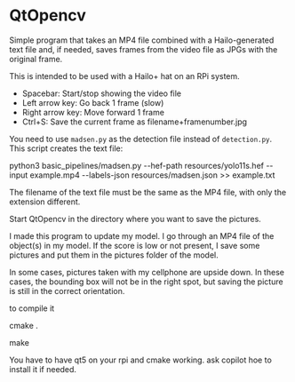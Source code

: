 # QtOpencv

Simple program that takes an MP4 file combined with a Hailo-generated text file and, if needed, saves frames from the video file as JPGs with the original frame.

This is intended to be used with a Hailo+ hat on an RPi system.

- Spacebar: Start/stop showing the video file
- Left arrow key: Go back 1 frame (slow)
- Right arrow key: Move forward 1 frame
- Ctrl+S: Save the current frame as filename+framenumber.jpg

You need to use `madsen.py` as the detection file instead of `detection.py`.  
This script creates the text file:

python3 basic_pipelines/madsen.py --hef-path resources/yolo11s.hef --input example.mp4 --labels-json resources/madsen.json >> example.txt

The filename of the text file must be the same as the MP4 file, with only the extension different.

Start QtOpencv in the directory where you want to save the pictures.

I made this program to update my model.
I go through an MP4 file of the object(s) in my model. If the score is low or not present, I save some pictures and put them in the pictures folder of the model.

In some cases, pictures taken with my cellphone are upside down.
In these cases, the bounding box will not be in the right spot, but saving the picture is still in the correct orientation.

to compile it

cmake .

make

You have to have qt5 on your rpi and cmake working.
ask copilot hoe to install it if needed.
